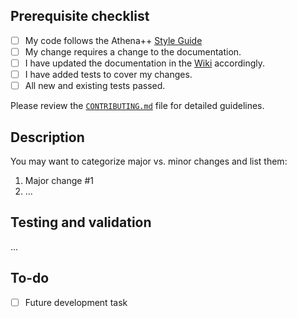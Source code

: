 <!--- Provide a general summary of your changes in the Title above -->

## Prerequisite checklist
<!--- Go over all the following points, and put an `x` in all the boxes that apply. -->
<!-- Note that some of these check boxes may not apply to all pull requests -->

- [ ] My code follows the Athena++ [Style Guide](https://github.com/PrincetonUniversity/athena/wiki/Style-Guide)
- [ ] My change requires a change to the documentation.
- [ ] I have updated the documentation in the [Wiki](https://github.com/PrincetonUniversity/athena/wiki) accordingly.
- [ ] I have added tests to cover my changes.
- [ ] All new and existing tests passed.

Please review the [`CONTRIBUTING.md`](../blob/master/CONTRIBUTING.md) file for detailed guidelines.

## Description
<!--- Describe your changes in detail -->
<!--- Why is this change required? What problem does it solve? -->
<!--- If it fixes an open issue, please link to the issue here. -->

You may want to categorize major vs. minor changes and list them:
1. Major change #1
2. ...

## Testing and validation
<!--- Please describe in detail how you tested your changes. -->
<!--- Include details of your testing environment, and the tests you ran to -->
<!--- see how your change affects other areas of the code, etc. -->

...

## To-do
<!-- Describe remaining tasks or open questions related to this PR-->

- [ ] Future development task
